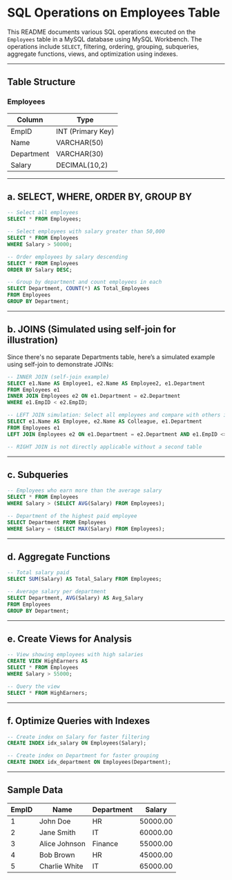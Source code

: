 # SQL Operations on Employees Table

This README documents various SQL operations executed on the `Employees` table in a MySQL database using MySQL Workbench. The operations include `SELECT`, filtering, ordering, grouping, subqueries, aggregate functions, views, and optimization using indexes.

---

## Table Structure

### Employees
| Column     | Type           |
|------------|----------------|
| EmpID      | INT (Primary Key) |
| Name       | VARCHAR(50)    |
| Department | VARCHAR(30)    |
| Salary     | DECIMAL(10,2)  |

---

## a. SELECT, WHERE, ORDER BY, GROUP BY

```sql
-- Select all employees
SELECT * FROM Employees;

-- Select employees with salary greater than 50,000
SELECT * FROM Employees
WHERE Salary > 50000;

-- Order employees by salary descending
SELECT * FROM Employees
ORDER BY Salary DESC;

-- Group by department and count employees in each
SELECT Department, COUNT(*) AS Total_Employees
FROM Employees
GROUP BY Department;
```

---

## b. JOINS (Simulated using self-join for illustration)

Since there's no separate Departments table, here’s a simulated example using self-join to demonstrate JOINs:

```sql
-- INNER JOIN (self-join example)
SELECT e1.Name AS Employee1, e2.Name AS Employee2, e1.Department
FROM Employees e1
INNER JOIN Employees e2 ON e1.Department = e2.Department
WHERE e1.EmpID < e2.EmpID;

-- LEFT JOIN simulation: Select all employees and compare with others in same department
SELECT e1.Name AS Employee, e2.Name AS Colleague, e1.Department
FROM Employees e1
LEFT JOIN Employees e2 ON e1.Department = e2.Department AND e1.EmpID <> e2.EmpID;

-- RIGHT JOIN is not directly applicable without a second table
```

---

## c. Subqueries

```sql
-- Employees who earn more than the average salary
SELECT * FROM Employees
WHERE Salary > (SELECT AVG(Salary) FROM Employees);

-- Department of the highest paid employee
SELECT Department FROM Employees
WHERE Salary = (SELECT MAX(Salary) FROM Employees);
```

---

## d. Aggregate Functions

```sql
-- Total salary paid
SELECT SUM(Salary) AS Total_Salary FROM Employees;

-- Average salary per department
SELECT Department, AVG(Salary) AS Avg_Salary
FROM Employees
GROUP BY Department;
```

---

## e. Create Views for Analysis

```sql
-- View showing employees with high salaries
CREATE VIEW HighEarners AS
SELECT * FROM Employees
WHERE Salary > 55000;

-- Query the view
SELECT * FROM HighEarners;
```

---

## f. Optimize Queries with Indexes

```sql
-- Create index on Salary for faster filtering
CREATE INDEX idx_salary ON Employees(Salary);

-- Create index on Department for faster grouping
CREATE INDEX idx_department ON Employees(Department);
```

---

## Sample Data

| EmpID | Name            | Department | Salary   |
|-------|-----------------|------------|----------|
| 1     | John Doe        | HR         | 50000.00 |
| 2     | Jane Smith      | IT         | 60000.00 |
| 3     | Alice Johnson   | Finance    | 55000.00 |
| 4     | Bob Brown       | HR         | 45000.00 |
| 5     | Charlie White   | IT         | 65000.00 |
